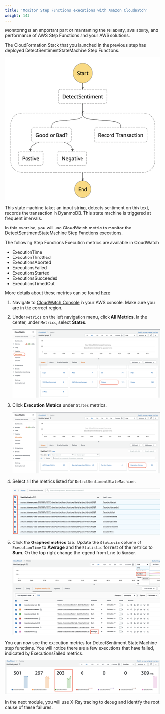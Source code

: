 ```yaml
---
title: 'Monitor Step Functions executions with Amazon CloudWatch'
weight: 143
---
```


Monitoring is an important part of maintaining the reliability, availability, and performance of AWS Step Functions and your AWS solutions. 

The CloudFormation Stack that you launched in the previous step has deployed DetectSentimentStateMachine Step Functions.

   ![CW All Metrics States](/static/img/module-12/state-machine.png)

This state machine takes an input string, detects sentiment on this text, records the transaction in DyanmoDB. This state machine is triggered at frequent intervals. 

In this exercise, you will use CloudWatch metric to monitor the DetectSentimentStateMachine Step Functions executions.

The following Step Functions Execution metrics are available in CloudWatch 
- ExecutionTime	
- ExecutionThrottled
- ExecutionsAborted	
- ExecutionsFailed	
- ExecutionsStarted	
- ExecutionsSucceeded	
- ExecutionsTimedOut

More details about these metrics can be found [here](https://docs.aws.amazon.com/step-functions/latest/dg/procedure-cw-metrics.html#cloudwatch-step-functions-execution-metrics)

1. Navigate to [CloudWatch Console](https://console.aws.amazon.com/cloudwatch/home) in your AWS console. Make sure you are in the correct region.

2. Under `Metrics` on the left navigation menu, click **All Metrics**. In the center, under `Metrics`, select **States**.

   ![CW All Metrics States](/static/img/module-12/cw-all-metrics-states.png)

3. Click **Execution Metrics** under `States` metrics.

   ![Execution Metrics](/static/img/module-12/cw-states-execution-metrics.png)

4. Select all the metrics listed for `DetectSentimentStateMachine`. 

   ![DetectSentiment Metrics](/static/img/module-12/cw-detect-sentiment-metrics.png)

5. Click the **Graphed metrics** tab. Update the `Statistic` column of `ExecutionTime` to **Average** and the `Statistic` for rest of the metrics to **Sum**. On the top right change the legend from Line to `Number`.

   ![Sum and Average](/static/img/module-12/cw-metrics-sum-avg.png)

You can now see the execution metrics for DetectSentiment State Machine step functions. You will notice there are a few executions that have failed, indicated by ExecutionsFailed metrics.

   ![Updated Metrics](/static/img/module-12/cw-updated-metrics.png)

In the next module, you will use X-Ray tracing to debug and identify the root cause of these failures.